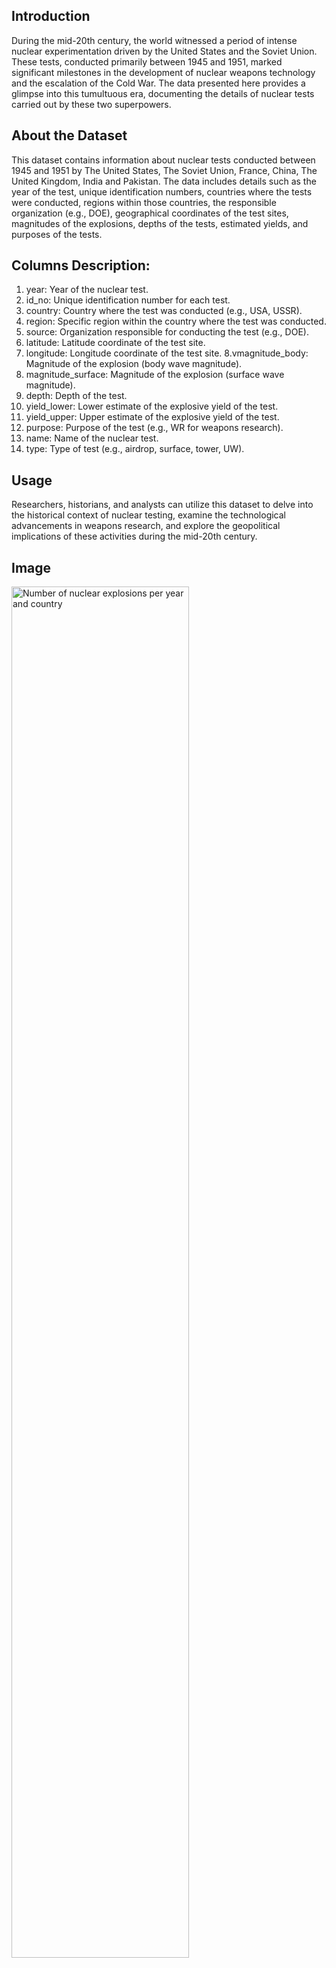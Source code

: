 ## Introduction

During the mid-20th century, the world witnessed a period of intense nuclear experimentation driven by the United States and the Soviet Union. These tests, conducted primarily between 1945 and 1951, marked significant milestones in the development of nuclear weapons technology and the escalation of the Cold War. The data presented here provides a glimpse into this tumultuous era, documenting the details of nuclear tests carried out by these two superpowers.


## About the Dataset
This dataset contains information about nuclear tests conducted between 1945 and 1951 by The United States, The Soviet Union, France, China, The United Kingdom, India and Pakistan. The data includes details such as the year of the test, unique identification numbers, countries where the tests were conducted, regions within those countries, the responsible organization (e.g., DOE), geographical coordinates of the test sites, magnitudes of the explosions, depths of the tests, estimated yields, and purposes of the tests.


## Columns Description:
1. year: Year of the nuclear test.
2. id_no: Unique identification number for each test.
3. country: Country where the test was conducted (e.g., USA, USSR).
4. region: Specific region within the country where the test was conducted.
5. source: Organization responsible for conducting the test (e.g., DOE).
6. latitude: Latitude coordinate of the test site.
7. longitude: Longitude coordinate of the test site.
8.vmagnitude_body: Magnitude of the explosion (body wave magnitude).
9. magnitude_surface: Magnitude of the explosion (surface wave magnitude).
10. depth: Depth of the test.
11. yield_lower: Lower estimate of the explosive yield of the test.
12. yield_upper: Upper estimate of the explosive yield of the test.
13. purpose: Purpose of the test (e.g., WR for weapons research).
14. name: Name of the nuclear test.
15. type: Type of test (e.g., airdrop, surface, tower, UW).


## Usage
Researchers, historians, and analysts can utilize this dataset to delve into the historical context of nuclear testing, examine the technological advancements in weapons research, and explore the geopolitical implications of these activities during the mid-20th century.


## Image
<img src="Screenshot 2024-02-14 at 12.20.36 AM.png" alt = "Number of nuclear explosions per year and country" width = "75%"/>
